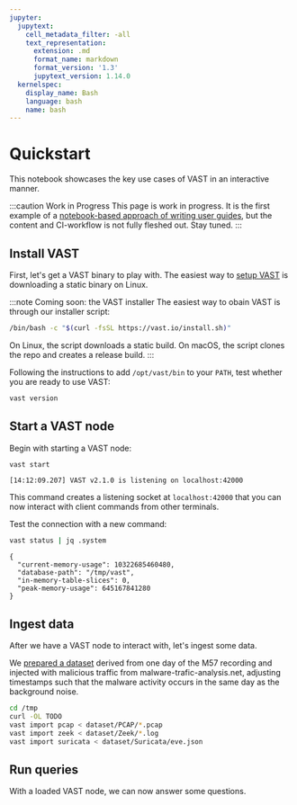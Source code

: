 ```yaml
---
jupyter:
  jupytext:
    cell_metadata_filter: -all
    text_representation:
      extension: .md
      format_name: markdown
      format_version: '1.3'
      jupytext_version: 1.14.0
  kernelspec:
    display_name: Bash
    language: bash
    name: bash
---
```


# Quickstart

This notebook showcases the key use cases of VAST in an interactive manner.

:::caution Work in Progress
This page is work in progress. It is the first example of a [notebook-based
approach of writing user
guides](/docs/develop-vast/contribution-workflow/notebooks), but the content and
CI-workflow is not fully fleshed out. Stay tuned.
:::

## Install VAST

First, let's get a VAST binary to play with. The easiest way to [setup
VAST](/docs/setup-vast) is downloading a static binary on Linux.

:::note Coming soon: the VAST installer
The easiest way to obain VAST is through our installer script:

```bash .noeval
/bin/bash -c "$(curl -fsSL https://vast.io/install.sh)"
```

On Linux, the script downloads a static build. On macOS, the script clones the
repo and creates a release build.
:::

Following the instructions to add `/opt/vast/bin` to your `PATH`, test
whether you are ready to use VAST:

```bash .noeval
vast version
```

## Start a VAST node

Begin with starting a VAST node:

```bash .noeval
vast start
```
```
[14:12:09.207] VAST v2.1.0 is listening on localhost:42000
```

This command creates a listening socket at `localhost:42000` that you can now
interact with client commands from other terminals.

Test the connection with a new command:

```bash .noeval
vast status | jq .system
```
```
{
  "current-memory-usage": 10322685460480,
  "database-path": "/tmp/vast",
  "in-memory-table-slices": 0,
  "peak-memory-usage": 645167841280
}
```

## Ingest data

After we have a VAST node to interact with, let's ingest some data.

We [prepared a dataset][m57-with-malware] derived from one day of the M57
recording and injected with malicious traffic from malware-trafic-analysis.net,
adjusting timestamps such that the malware activity occurs in the same day as
the background noise.

[m57-with-malware]: https://drive.google.com/drive/folders/1mPJYVGKTk86P2JU3KD-WFz8tUkTLK095?usp=sharing

```bash .noeval
cd /tmp
curl -OL TODO
vast import pcap < dataset/PCAP/*.pcap
vast import zeek < dataset/Zeek/*.log
vast import suricata < dataset/Suricata/eve.json
```

## Run queries

With a loaded VAST node, we can now answer some questions.
